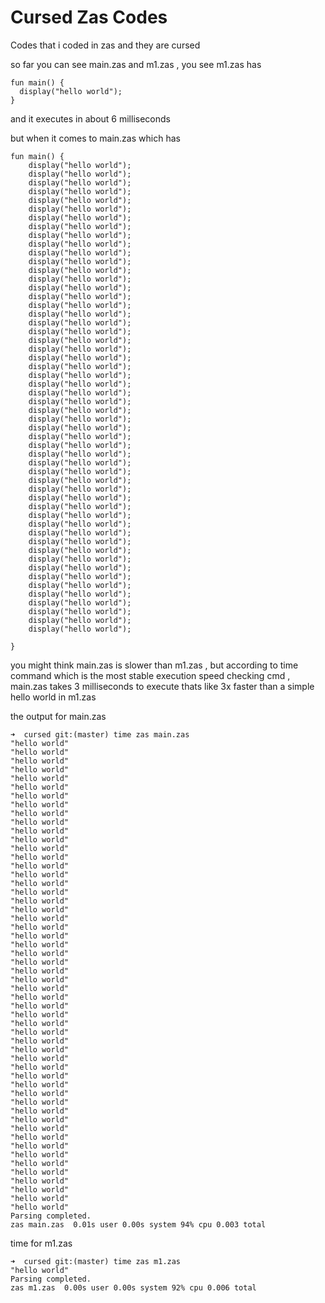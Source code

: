 # Cursed Zas Codes

Codes that i coded in zas and they are cursed


so far you can see main.zas and m1.zas , you see m1.zas has

```
fun main() {
  display("hello world");
}
```
and it executes in about 6 milliseconds 

but when it comes to main.zas which has
```
fun main() {
	display("hello world");
	display("hello world");
	display("hello world");
	display("hello world");
	display("hello world");
	display("hello world");
	display("hello world");
	display("hello world");
	display("hello world");
	display("hello world");
	display("hello world");
	display("hello world");
	display("hello world");
	display("hello world");
	display("hello world");
	display("hello world");
	display("hello world");
	display("hello world");
	display("hello world");
	display("hello world");
	display("hello world");
	display("hello world");
	display("hello world");
	display("hello world");
	display("hello world");
	display("hello world");
	display("hello world");
	display("hello world");
	display("hello world");
	display("hello world");
	display("hello world");
	display("hello world");
	display("hello world");
	display("hello world");
	display("hello world");
	display("hello world");
	display("hello world");
	display("hello world");
	display("hello world");
	display("hello world");
	display("hello world");
	display("hello world");
	display("hello world");
	display("hello world");
	display("hello world");
	display("hello world");
	display("hello world");
	display("hello world");
	display("hello world");
	display("hello world");
	display("hello world");
	display("hello world");
	display("hello world");
	display("hello world");

}
```

you might think main.zas is slower than m1.zas , but according to time command which is the most stable execution speed checking cmd , main.zas takes 3 milliseconds to execute thats like 3x faster than a simple hello world in m1.zas 

the output for main.zas

```
➜  cursed git:(master) time zas main.zas
"hello world"
"hello world"
"hello world"
"hello world"
"hello world"
"hello world"
"hello world"
"hello world"
"hello world"
"hello world"
"hello world"
"hello world"
"hello world"
"hello world"
"hello world"
"hello world"
"hello world"
"hello world"
"hello world"
"hello world"
"hello world"
"hello world"
"hello world"
"hello world"
"hello world"
"hello world"
"hello world"
"hello world"
"hello world"
"hello world"
"hello world"
"hello world"
"hello world"
"hello world"
"hello world"
"hello world"
"hello world"
"hello world"
"hello world"
"hello world"
"hello world"
"hello world"
"hello world"
"hello world"
"hello world"
"hello world"
"hello world"
"hello world"
"hello world"
"hello world"
"hello world"
"hello world"
"hello world"
"hello world"
Parsing completed.
zas main.zas  0.01s user 0.00s system 94% cpu 0.003 total
```

time for m1.zas

```
➜  cursed git:(master) time zas m1.zas
"hello world"
Parsing completed.
zas m1.zas  0.00s user 0.00s system 92% cpu 0.006 total

```
